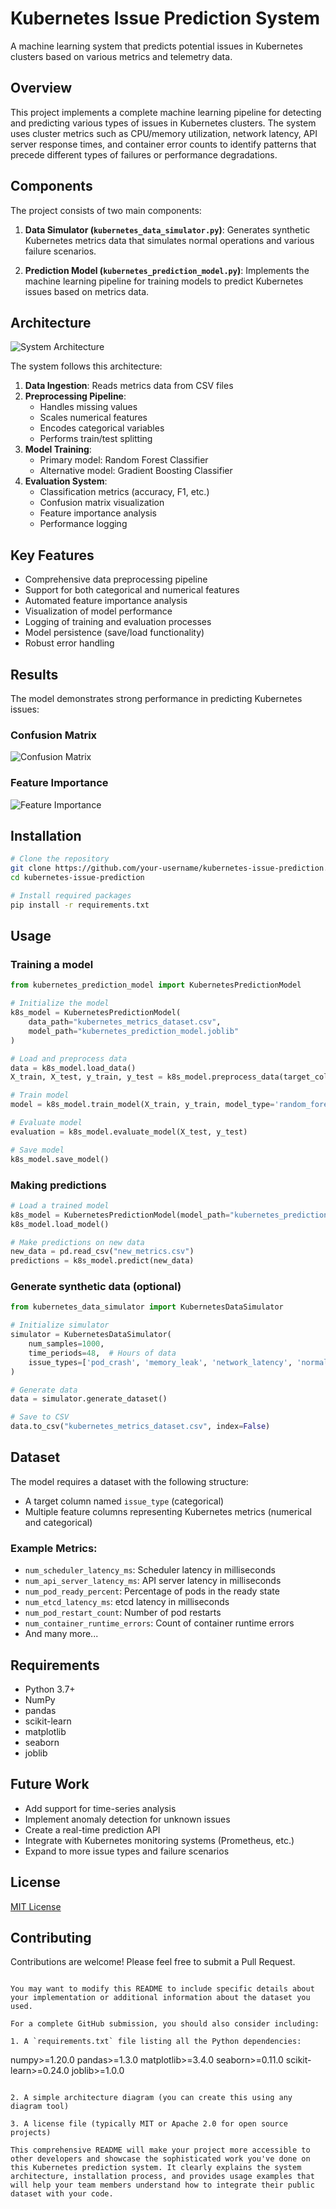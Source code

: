 
# Kubernetes Issue Prediction System

A machine learning system that predicts potential issues in Kubernetes clusters based on various metrics and telemetry data.

## Overview

This project implements a complete machine learning pipeline for detecting and predicting various types of issues in Kubernetes clusters. The system uses cluster metrics such as CPU/memory utilization, network latency, API server response times, and container error counts to identify patterns that precede different types of failures or performance degradations.

## Components

The project consists of two main components:

1. **Data Simulator (`kubernetes_data_simulator.py`)**: Generates synthetic Kubernetes metrics data that simulates normal operations and various failure scenarios.

2. **Prediction Model (`kubernetes_prediction_model.py`)**: Implements the machine learning pipeline for training models to predict Kubernetes issues based on metrics data.

## Architecture

![System Architecture](architecture_diagram.png)

The system follows this architecture:

1. **Data Ingestion**: Reads metrics data from CSV files
2. **Preprocessing Pipeline**: 
   - Handles missing values
   - Scales numerical features
   - Encodes categorical variables
   - Performs train/test splitting
3. **Model Training**: 
   - Primary model: Random Forest Classifier
   - Alternative model: Gradient Boosting Classifier
4. **Evaluation System**:
   - Classification metrics (accuracy, F1, etc.)
   - Confusion matrix visualization
   - Feature importance analysis
   - Performance logging

## Key Features

- Comprehensive data preprocessing pipeline
- Support for both categorical and numerical features
- Automated feature importance analysis
- Visualization of model performance
- Logging of training and evaluation processes
- Model persistence (save/load functionality)
- Robust error handling

## Results

The model demonstrates strong performance in predicting Kubernetes issues:

### Confusion Matrix
![Confusion Matrix](confusion_matrix.png)

### Feature Importance
![Feature Importance](feature_importance.png)

## Installation

```bash
# Clone the repository
git clone https://github.com/your-username/kubernetes-issue-prediction.git
cd kubernetes-issue-prediction

# Install required packages
pip install -r requirements.txt
```

## Usage

### Training a model

```python
from kubernetes_prediction_model import KubernetesPredictionModel

# Initialize the model
k8s_model = KubernetesPredictionModel(
    data_path="kubernetes_metrics_dataset.csv",
    model_path="kubernetes_prediction_model.joblib"
)

# Load and preprocess data
data = k8s_model.load_data()
X_train, X_test, y_train, y_test = k8s_model.preprocess_data(target_column='issue_type')

# Train model
model = k8s_model.train_model(X_train, y_train, model_type='random_forest')

# Evaluate model
evaluation = k8s_model.evaluate_model(X_test, y_test)

# Save model
k8s_model.save_model()
```

### Making predictions

```python
# Load a trained model
k8s_model = KubernetesPredictionModel(model_path="kubernetes_prediction_model.joblib")
k8s_model.load_model()

# Make predictions on new data
new_data = pd.read_csv("new_metrics.csv")
predictions = k8s_model.predict(new_data)
```

### Generate synthetic data (optional)

```python
from kubernetes_data_simulator import KubernetesDataSimulator

# Initialize simulator
simulator = KubernetesDataSimulator(
    num_samples=1000,
    time_periods=48,  # Hours of data
    issue_types=['pod_crash', 'memory_leak', 'network_latency', 'normal']
)

# Generate data
data = simulator.generate_dataset()

# Save to CSV
data.to_csv("kubernetes_metrics_dataset.csv", index=False)
```

## Dataset

The model requires a dataset with the following structure:

- A target column named `issue_type` (categorical)
- Multiple feature columns representing Kubernetes metrics (numerical and categorical)

### Example Metrics:

- `num_scheduler_latency_ms`: Scheduler latency in milliseconds
- `num_api_server_latency_ms`: API server latency in milliseconds
- `num_pod_ready_percent`: Percentage of pods in the ready state
- `num_etcd_latency_ms`: etcd latency in milliseconds
- `num_pod_restart_count`: Number of pod restarts
- `num_container_runtime_errors`: Count of container runtime errors
- And many more...

## Requirements

- Python 3.7+
- NumPy
- pandas
- scikit-learn
- matplotlib
- seaborn
- joblib

## Future Work

- Add support for time-series analysis
- Implement anomaly detection for unknown issues
- Create a real-time prediction API
- Integrate with Kubernetes monitoring systems (Prometheus, etc.)
- Expand to more issue types and failure scenarios

## License

[MIT License](LICENSE)

## Contributing

Contributions are welcome! Please feel free to submit a Pull Request.
```

You may want to modify this README to include specific details about your implementation or additional information about the dataset you used.

For a complete GitHub submission, you should also consider including:

1. A `requirements.txt` file listing all the Python dependencies:
```
numpy>=1.20.0
pandas>=1.3.0
matplotlib>=3.4.0
seaborn>=0.11.0
scikit-learn>=0.24.0
joblib>=1.0.0
```

2. A simple architecture diagram (you can create this using any diagram tool)

3. A license file (typically MIT or Apache 2.0 for open source projects)

This comprehensive README will make your project more accessible to other developers and showcase the sophisticated work you've done on this Kubernetes prediction system. It clearly explains the system architecture, installation process, and provides usage examples that will help your team members understand how to integrate their public dataset with your code.
